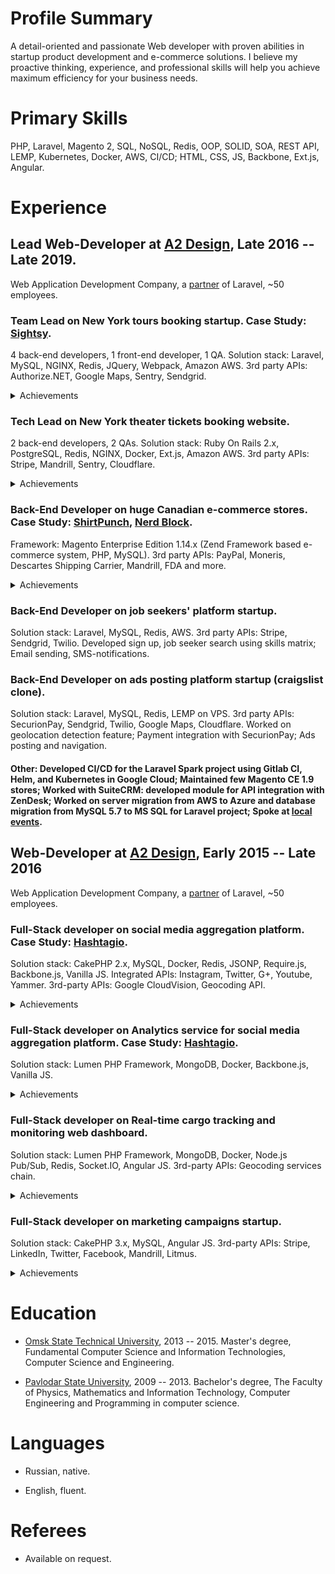 
Profile Summary
===============

A detail-oriented and passionate Web developer with proven abilities in startup product development and e-commerce solutions. I believe my proactive thinking, experience, and professional skills will help you achieve maximum efficiency for your business needs. 

Primary Skills
==============

PHP, Laravel, Magento 2, SQL, NoSQL, Redis, OOP, SOLID, SOA, REST API, LEMP, Kubernetes, Docker, AWS, CI/CD; HTML, CSS, JS, Backbone, Ext.js, Angular.

Experience
==========

## Lead Web-Developer at [A2 Design](https://www.a2design.biz/), Late 2016 -- Late 2019.

Web Application Development Company, a [partner](https://laravel.com/partners) of Laravel, ~50 employees.

###   Team Lead on New York tours booking startup. Case Study: [Sightsy](https://www.a2design.biz/portfolio/sightsy).

4 back-end developers, 1 front-end developer, 1 QA. Solution stack: Laravel, MySQL, NGINX, Redis, JQuery, Webpack, Amazon AWS. 3rd party APIs: Authorize.NET, Google Maps, Sentry, Sendgrid. 
<details>
    <summary>Achievements</summary>

---

-   Participated in requirements analysis, continuous planning, and resource management.

-   Designed architecture for a booking system that aggregates data from 8 different APIs. There are no such solutions on the NY tours market.

-   Developed a backend for POS version of the website.

-   Worked on server setup and administration.

-   Performed code reviews and quality checks.

-   Mentored team of back-end developers.

-   The team coped with this task in 6 months.
</details>

### Tech Lead on New York theater tickets booking website.

2 back-end developers, 2 QAs. Solution stack: Ruby On Rails 2.x, PostgreSQL, Redis, NGINX, Docker, Ext.js, Amazon AWS. 3rd party APIs: Stripe, Mandrill, Sentry, Cloudflare.
<details>
    <summary>Achievements</summary>

---

-   Maintained service with more than 10K active Stripe customers.

-   Developed automated tickets reporting which reduced the manual work of employees.

-   Developed a new referral system that attracted new customers.

-   Developed new promo logic for subscriptions that increased income.

-   Implemented zero-downtime deployment.
</details>

###  Back-End Developer on huge Canadian e-commerce stores. Case Study: [ShirtPunch](https://www.thinkforwardmedia.com/portfolio/shirtpunch/), [Nerd Block](https://www.thinkforwardmedia.com/portfolio/nerdblock/).

Framework: Magento Enterprise Edition 1.14.x (Zend Framework based e-commerce system, PHP, MySQL). 3rd party APIs: PayPal, Moneris, Descartes Shipping Carrier, Mandrill, FDA and more.
<details>
    <summary>Achievements</summary>

---

-   Worked on a new subscription box that made a profit for the company.

-   Developed a number of modules that significantly saved product costs.

-   Worked on a huge store redesign that has been approved by customers and increased conversion rate.

-   Led and mentored back-end developers.
</details>

### Back-End Developer on job seekers' platform startup.

Solution stack: Laravel, MySQL, Redis, AWS. 3rd party APIs: Stripe, Sendgrid, Twilio. Developed sign up, job seeker search using skills matrix; Email sending, SMS-notifications. 

### Back-End Developer on ads posting platform startup (craigslist clone). 

Solution stack: Laravel, MySQL, Redis, LEMP on VPS. 3rd party APIs: SecurionPay, Sendgrid, Twilio, Google Maps, Cloudflare. Worked on geolocation detection feature; Payment integration with SecurionPay; Ads posting and navigation.

#### Other: Developed CI/CD for the Laravel Spark project using Gitlab CI, Helm, and Kubernetes in Google Cloud; Maintained few Magento CE 1.9 stores; Worked with SuiteCRM: developed module for API integration with ZenDesk; Worked on server migration from AWS to Azure and database migration from MySQL 5.7 to MS SQL for Laravel project; Spoke at [local events](https://vk.com/wall-61592613_1249). 

## Web-Developer at [A2 Design](https://www.a2design.biz/), Early 2015 -- Late 2016

Web Application Development Company, a [partner](https://laravel.com/partners) of Laravel, ~50 employees.

###  Full-Stack developer on social media aggregation platform. Case Study: [Hashtagio](https://www.a2design.biz/portfolio/hashtagio).

Solution stack: CakePHP 2.x, MySQL, Docker, Redis, JSONP, Require.js, Backbone.js, Vanilla JS. Integrated APIs: Instagram, Twitter, G+, Youtube, Yammer. 3rd-party APIs: Google CloudVision, Geocoding API.
<details>
    <summary>Achievements</summary>

---

-   Fully maintained SPA on Backbone.js and developed a bunch of features.

-   Developed a mobile version of the social widget, that increased product sales.

-   Developed Node.js service using Twitter Streaming API, that parses replies to the posts on Twitter in real-time. This feature had no analogs in the market.

-   Worked on new algorithms of advertising tiles appearing.
</details>

###  Full-Stack developer on Analytics service for social media aggregation platform. Case Study: [Hashtagio](https://www.a2design.biz/portfolio/hashtagio). 

Solution stack: Lumen PHP Framework, MongoDB, Docker, Backbone.js, Vanilla JS.
<details>
    <summary>Achievements</summary>

---

-   Worked on the REST API to collect and show aggregated analytics data.

-   Developed a new analytics dashboard for the main app with charts and filtering.

-   Developed an analytics script similar to GA.

-   Analytics feature made the product more competitive and it has attracted new customers.
</details>

###  Full-Stack developer on Real-time cargo tracking and monitoring web dashboard.

Solution stack: Lumen PHP Framework, MongoDB, Docker, Node.js Pub/Sub, Redis, Socket.IO, Angular JS. 3rd-party APIs: Geocoding services chain.
<details>
    <summary>Achievements</summary>

---

-   Developed REST API to collect and show coordinates and metrics from shipping containers.

-   Developed SPA to manage and display telemetry data in real-time.

-   Developed a real-time map that shows containers' location.
</details>

### Full-Stack developer on marketing campaigns startup.

Solution stack: CakePHP 3.x, MySQL, Angular JS. 3rd-party APIs: Stripe, LinkedIn, Twitter, Facebook, Mandrill, Litmus. 
<details>
    <summary>Achievements</summary>

---

-   Developed drag and drop builder for landing pages and email templates (Angular JS SPA). 

-   Worked on automatic posting to social networks like LinkedIn, Twitter, Facebook.
</details>

Education
=========

-   [Omsk State Technical University](https://omgtu.ru/english/), 2013 -- 2015. Master's degree, Fundamental Computer Science and Information Technologies, Computer Science and Engineering.

-   [Pavlodar State University](http://psu.kz/index.php?lang=eng), 2009 -- 2013. Bachelor's degree, The Faculty of Physics, Mathematics and Information Technology, Computer Engineering and Programming in computer science.

Languages
=========

-   Russian, native.

-   English, fluent.

Referees
========

-   Available on request.